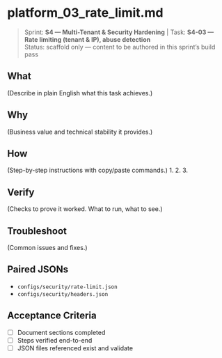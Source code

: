 # platform_03_rate_limit.md

> Sprint: **S4 — Multi-Tenant & Security Hardening** | Task: **S4-03 — Rate limiting (tenant & IP), abuse detection**  
> Status: scaffold only — content to be authored in this sprint’s build pass

## What
(Describe in plain English what this task achieves.)

## Why
(Business value and technical stability it provides.)

## How
(Step-by-step instructions with copy/paste commands.)
1. 
2. 
3. 

## Verify
(Checks to prove it worked. What to run, what to see.)

## Troubleshoot
(Common issues and fixes.)

## Paired JSONs
- `configs/security/rate-limit.json`
- `configs/security/headers.json`

## Acceptance Criteria
- [ ] Document sections completed
- [ ] Steps verified end-to-end
- [ ] JSON files referenced exist and validate
